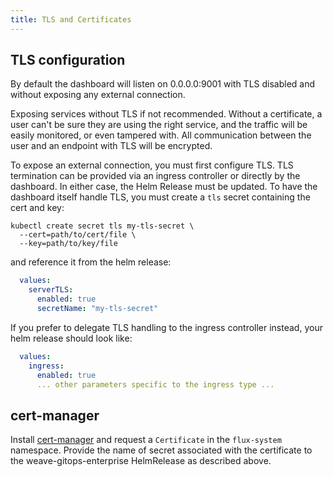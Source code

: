 ```yaml
---
title: TLS and Certificates
---
```


## TLS configuration

By default the dashboard will listen on 0.0.0.0:9001 with TLS disabled and
without exposing any external connection.

Exposing services without TLS if not recommended. Without a certificate, a user
can't be sure they are using the right service, and the traffic will be easily
monitored, or even tampered with. All communication between the user and an endpoint
with TLS will be encrypted.

To expose an external connection, you must first configure TLS. TLS termination
can be provided via an ingress controller or directly by the dashboard. In
either case, the Helm Release must be updated. To have the dashboard itself
handle TLS, you must create a `tls` secret containing the cert and key:

```cli
kubectl create secret tls my-tls-secret \
  --cert=path/to/cert/file \
  --key=path/to/key/file
```

and reference it from the helm release:

```yaml
  values:
    serverTLS:
      enabled: true
      secretName: "my-tls-secret"
```

If you prefer to delegate TLS handling to the ingress controller instead, your
helm release should look like:

```yaml
  values:
    ingress:
      enabled: true
      ... other parameters specific to the ingress type ...
```

## cert-manager

Install [cert-manager](../guides/cert-manager.md) and request a `Certificate` in
the `flux-system` namespace. Provide the name of secret associated with the
certificate to the weave-gitops-enterprise HelmRelease as described above.
